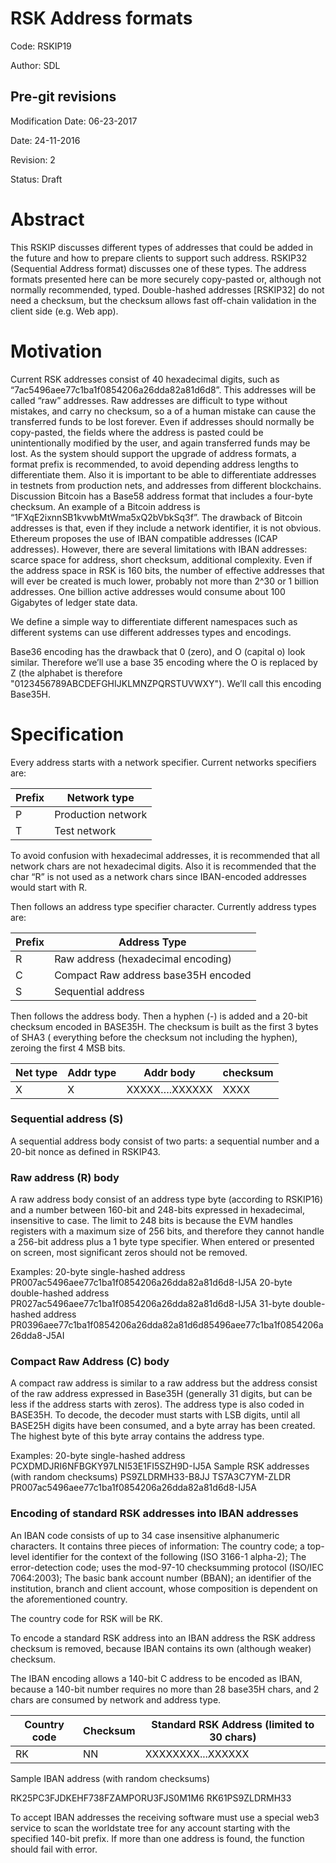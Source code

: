 # RSK Address formats

Code: RSKIP19

Author: SDL

## Pre-git revisions

Modification Date: 06-23-2017

Date: 24-11-2016

Revision: 2

Status: Draft

# Abstract

This RSKIP discusses different types of addresses that could be added in the future and how to prepare clients to support such address. RSKIP32 (Sequential Address format) discusses one of these types. The address formats presented here can be more securely copy-pasted or, although not normally recommended, typed. Double-hashed addresses [RSKIP32]  do not need a checksum, but the checksum allows fast off-chain validation in the client side (e.g. Web app).

# Motivation

Current RSK addresses consist of 40 hexadecimal digits, such as “7ac5496aee77c1ba1f0854206a26dda82a81d6d8”. This addresses will be called “raw” addresses. Raw addresses are difficult to type without mistakes, and carry no checksum, so a of a human mistake can cause the transferred funds to be lost forever. Even if addresses should normally be copy-pasted, the fields where the address is pasted could be unintentionally modified by the user, and again transferred funds may be lost. As the system should support the upgrade of address formats, a format prefix is recommended, to avoid depending address lengths to differentiate them. Also it is important to be able to differentiate addresses in testnets from production nets, and addresses from different blockchains.
Discussion
Bitcoin has a Base58 address format that includes a four-byte checksum. An example of a Bitcoin address is “1FXqE2ixnnSB1kvwbMtWma5xQ2bVbkSq3f”. The drawback of Bitcoin addresses is that, even if they include a network identifier, it is not obvious. Ethereum proposes the use of IBAN compatible addresses (ICAP addresses). However, there are several limitations with IBAN addresses: scarce space for address, short checksum, additional complexity. 
Even if the address space in RSK is 160 bits, the number of effective addresses that will ever be created is much lower, probably not more than 2^30 or 1 billion addresses. One billion active addresses would consume about 100 Gigabytes of ledger state data. 

We define a simple way to differentiate different namespaces such as different systems can use different addresses types and encodings.

Base36 encoding has the drawback that 0 (zero), and O (capital o) look similar. Therefore we’ll use a base 35 encoding where the O is replaced by Z (the alphabet is therefore "0123456789ABCDEFGHIJKLMNZPQRSTUVWXY"). We’ll call this encoding Base35H.

# Specification

Every address starts with a network specifier. Current networks specifiers are:


|Prefix | Network type        |
|-------|---------------------|
|P      | Production network  | 
|T      | Test network        |

To avoid confusion with hexadecimal addresses, it is recommended that all network chars are not hexadecimal digits. Also it is recommended that the char “R” is not used as a network chars since IBAN-encoded addresses would start with R.

Then follows an address type specifier character. Currently address types are:


|Prefix | Address Type                         |
|-------|--------------------------------------|
|R      | Raw address (hexadecimal encoding)   |
|C      | Compact Raw address base35H encoded  |
|S      | Sequential address                   | 


Then follows the address body. Then a hyphen (-) is added and a 20-bit checksum encoded in BASE35H. The checksum is built as the first 3 bytes of SHA3 ( everything before the checksum not including the hyphen), zeroing the first 4 MSB bits.

|Net type | Addr type   |Addr body        | checksum     |
|---------|-------------|-----------------|--------------|
|X        | X           |XXXXX….XXXXXX    | XXXX         |

### Sequential address (S)

A sequential address body consist of two parts: a sequential number and a 20-bit nonce as defined in RSKIP43. 

### Raw address (R) body

A raw address body consist of an address type byte (according to RSKIP16) and a number between 160-bit and 248-bits expressed in hexadecimal, insensitive to case. The limit to 248 bits is because the EVM handles registers with a maximum size of 256 bits, and therefore they cannot handle a 256-bit address plus a 1 byte type specifier. When entered or presented on screen, most significant zeros should not be removed.

Examples: 
 20-byte single-hashed address
 PR007ac5496aee77c1ba1f0854206a26dda82a81d6d8-IJ5A
 20-byte double-hashed address
 PR027ac5496aee77c1ba1f0854206a26dda82a81d6d8-IJ5A
 31-byte double-hashed address
 PR0396aee77c1ba1f0854206a26dda82a81d6d85496aee77c1ba1f0854206a26dda8-J5AI

### Compact Raw Address (C) body

A compact raw address is similar to a raw address but the address consist of the raw address expressed in Base35H (generally 31 digits, but can be less if the address starts with zeros). The address type is also coded in BASE35H. To decode, the decoder must starts with LSB digits, until all BASE25H digits have been consumed, and a  byte array has been created. The highest byte of this byte array contains the address type.

Examples: 
 20-byte single-hashed address
 PCXDMDJRI6NFBGKY97LNI53E1FI5SZH9D-IJ5A
 Sample RSK addresses (with random checksums)
 PS9ZLDRMH33-B8JJ
 TS7A3C7YM-ZLDR
 PR007ac5496aee77c1ba1f0854206a26dda82a81d6d8-IJ5A

### Encoding of standard RSK addresses into IBAN addresses

An IBAN code consists of up to 34 case insensitive alphanumeric characters. It contains three pieces of information:
The country code; a top-level identifier for the context of the following (ISO 3166-1 alpha-2);
The error-detection code; uses the mod-97-10 checksumming protocol (ISO/IEC 7064:2003);
The basic bank account number (BBAN); an identifier of the institution, branch and client account, whose composition is dependent on the aforementioned country.


The country code for RSK will be RK.

To encode a standard RSK address into an IBAN address the RSK address checksum is removed, because IBAN contains its own (although weaker) checksum.

The IBAN encoding allows a 140-bit C address to be encoded as IBAN, because a 140-bit number requires no more than 28 base35H chars, and 2 chars are consumed by network and address type.

|Country code | Checksum |Standard RSK Address (limited to 30 chars) |
|-------------|----------|-------------------------------------------|
|RK           | NN       |XXXXXXXX...XXXXXX                          |

Sample IBAN address (with random checksums)

 RK25PC3FJDKEHF738FZAMPORU3FJS0M1M6
 RK61PS9ZLDRMH33

To accept IBAN addresses the receiving software must use a special web3 service to scan the worldstate tree for any account starting with the specified 140-bit prefix. If more than one address is found, the function should fail with error.

